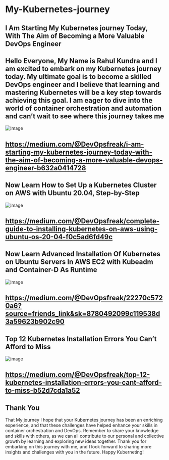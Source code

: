 # My-Kubernetes-journey
I Am Starting My Kubernetes journey Today, With The Aim of Becoming a More Valuable DevOps Engineer
----------------------------------------------------
Hello Everyone, My Name is Rahul Kundra and I am excited to embark on my Kubernetes journey today. My ultimate goal is to become a skilled DevOps engineer and I believe that learning and mastering Kubernetes will be a key step towards achieving this goal. I am eager to dive into the world of container orchestration and automation and can’t wait to see where this journey takes me
------------------------------------------------------
![image](https://user-images.githubusercontent.com/128013315/232400800-fff64506-a854-4d22-9989-d73b3f1ea057.png)

https://medium.com/@DevOpsfreak/i-am-starting-my-kubernetes-journey-today-with-the-aim-of-becoming-a-more-valuable-devops-engineer-b632a0414728
----------------------------------------------------
Now Learn How to Set Up a Kubernetes Cluster on AWS with Ubuntu 20.04, Step-by-Step
------------------------------------------------------------------
![image](https://user-images.githubusercontent.com/128013315/232401114-60cef2e5-a767-427d-8bf7-d65d13063b85.png)

https://medium.com/@DevOpsfreak/complete-guide-to-installing-kubernetes-on-aws-using-ubuntu-os-20-04-f0c5ad6fd49c
--------------------------------------------------
Now Learn Advanced Installation Of Kubernetes on Ubuntu Servers In AWS EC2 with Kubeadm and Container-D As Runtime
-------------------------------------------------
![image](https://user-images.githubusercontent.com/128013315/232401440-764dc6e4-d02b-4e3b-8c52-9fc5aa5d14eb.png)

https://medium.com/@DevOpsfreak/22270c5720a6?source=friends_link&sk=8780492099c119538d3a59623b902c90
--------------------------------------
Top 12 Kubernetes Installation Errors You Can’t Afford to Miss
-------------------------------------
![image](https://user-images.githubusercontent.com/128013315/232403219-1f023b2a-83f8-4a5c-9853-5ac99b40d746.png)

https://medium.com/@DevOpsfreak/top-12-kubernetes-installation-errors-you-cant-afford-to-miss-b52d7cda1a52
---------------------------------------
Thank You 
-------------
That My journey I hope that your Kubernetes journey has been an enriching experience, and that these challenges have helped enhance your skills in container orchestration and DevOps. Remember to share your knowledge and skills with others, as we can all contribute to our personal and collective growth by learning and exploring new ideas together. Thank you for embarking on this journey with me, and I look forward to sharing more insights and challenges with you in the future. Happy Kuberneting!
